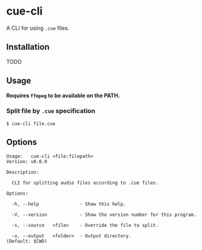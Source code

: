 # cue-cli

A CLI for using `.cue` files.

## Installation

TODO

## Usage

**Requires `ffmpeg` to be available on the PATH.**

### Split file by `.cue` specification

```
$ cue-cli file.cue
```

## Options

```
Usage:   cue-cli <file:filepath>
Version: v0.0.0

Description:

  CLI for splitting audio files according to .cue files.

Options:

  -h, --help               - Show this help.

  -V, --version            - Show the version number for this program.

  -s, --source   <file>    - Override the file to split.

  -o, --output   <folder>  - Output directory.                          (Default: $CWD)
```
